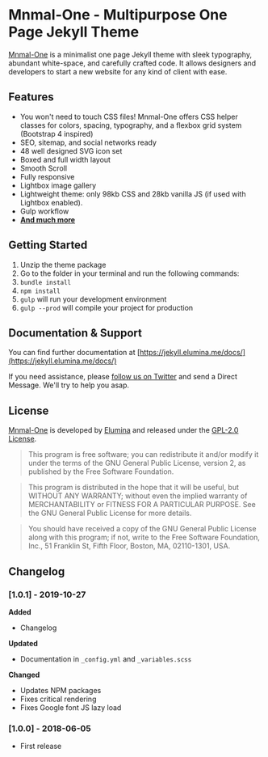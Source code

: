 # Mnmal-One - Multipurpose One Page Jekyll Theme
[Mnmal-One](https://elumina.me/freebie-for-webdesigners-mnmal-one-jekyll-theme/) is a minimalist one page Jekyll theme with sleek typography, abundant white-space, and carefully crafted code. It allows designers and developers to start a new website for any kind of client with ease.


## Features
- You won't need to touch CSS files! Mnmal-One offers CSS helper classes for colors, spacing, typography, and a flexbox grid system (Bootstrap 4 inspired)
- SEO, sitemap, and social networks ready
- 48 well designed SVG icon set
- Boxed and full width layout
- Smooth Scroll
- Fully responsive
- Lightbox image gallery
- Lightweight theme: only 98kb CSS and 28kb vanilla JS (if used with Lightbox enabled).
- Gulp workflow
- **[And much more](https://elumina.me/freebie-for-webdesigners-mnmal-one-jekyll-theme/)**


## Getting Started
1. Unzip the theme package
2. Go to the folder in your terminal and run the following commands:
3. `bundle install`
4. `npm install`
5. `gulp` will run your development environment
6. `gulp --prod` will compile your project for production


## Documentation & Support
You can find further documentation at [https://jekyll.elumina.me/docs/](https://jekyll.elumina.me/docs/)

If you need assistance, please [follow us on Twitter](https://twitter.com/elumina_me/) and send a Direct Message. We'll try to help you asap.


## License
[Mnmal-One](https://jekyll.elumina.me/) is developed by [Elumina](https://elumina.me) and released under the [GPL-2.0 License](http://www.gnu.org/licenses/gpl-2.0.html).

> This program is free software; you can redistribute it and/or modify it under the terms of the GNU General Public License, version 2, as published by the Free Software Foundation.

> This program is distributed in the hope that it will be useful, but WITHOUT ANY WARRANTY; without even the implied warranty of MERCHANTABILITY or FITNESS FOR A PARTICULAR PURPOSE. See the GNU General Public License for more details.

> You should have received a copy of the GNU General Public License along with this program; if not, write to the Free Software Foundation, Inc., 51 Franklin St, Fifth Floor, Boston, MA, 02110-1301, USA.


## Changelog

### [1.0.1] - 2019-10-27
**Added**
- Changelog

**Updated**
- Documentation in `_config.yml` and `_variables.scss`

**Changed**
- Updates NPM packages
- Fixes critical rendering
- Fixes Google font JS lazy load

### [1.0.0] - 2018-06-05
- First release
